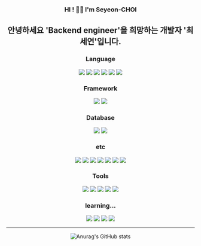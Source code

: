 <div align="center">
  
### HI ! 👋🏻 I'm Seyeon-CHOI<br>
  
## 안녕하세요 'Backend engineer'을 희망하는 개발자 '최세연'입니다.<br>

### Language<br>
<img src="https://img.shields.io/badge/Python-3776AB?style=flat&logo=python&logoColor=ffffff"/>
<img src="https://img.shields.io/badge/Java-007396?style=flat&logo=java&logoColor=ffffff"/>
<img src="https://img.shields.io/badge/C/C++-1572B6?style=flat&logo=c&logoColor=ffffff"/>
<img src="https://img.shields.io/badge/HTML5-E34F26?style=flat&logo=html5&logoColor=ffffff"/>
<img src="https://img.shields.io/badge/CSS3-1572B6?style=flat&logo=css3&logoColor=ffffff"/>
<img src="https://img.shields.io/badge/JavaScript-F7DF1E?style=flat&logo=javascript&logoColor=ffffff"/>
<br>

### Framework<br>
<img src="https://img.shields.io/badge/Django-092E20?style=flat&logo=django&logoColor=ffffff"/>
<img src="https://img.shields.io/badge/Flask-000000?style=flat&logo=flask&logoColor=ffffff"/>
<br>

### Database<br>
<img src="https://img.shields.io/badge/MySQL-4479A1?style=flat&logo=mysql&logoColor=ffffff"/>
<img src="https://img.shields.io/badge/MongoDB-47A248?style=flat&logo=mongodb&logoColor=ffffff"/>
<br>

### etc<br>
<img src="https://img.shields.io/badge/RabbitMQ-FF6600?style=flat&logo=rabbitmq&logoColor=ffffff"/>
<img src="https://img.shields.io/badge/Celery-37814A?style=flat&logo=celery&logoColor=ffffff"/>
<img src="https://img.shields.io/badge/Redis-DC382D?style=flat&logo=redis&logoColor=ffffff"/>
<img src="https://img.shields.io/badge/NGINX-009639?style=flat&logo=nginx&logoColor=ffffff"/>
<img src="https://img.shields.io/badge/Gunicorn-499848?style=flat&logo=gunicorn&logoColor=ffffff"/>
<img src="https://img.shields.io/badge/Docker-2496ED?style=flat&logo=docker&logoColor=ffffff"/>
<img src="https://img.shields.io/badge/Selenium-43B02A?style=flat&logo=selenium&logoColor=ffffff"/>
<br>

### Tools<br>
<img src="https://img.shields.io/badge/Notion-000000?style=flat&logo=notion&logoColor=ffffff"/>
<img src="https://img.shields.io/badge/GitKraken-179287?style=flat&logo=gitkraken&logoColor=ffffff"/>
<img src="https://img.shields.io/badge/Postman-FF6C37?style=flat&logo=postman&logoColor=ffffff"/>
<img src="https://img.shields.io/badge/Swagger-85EA2D?style=flat&logo=swagger&logoColor=ffffff"/>
<img src="https://img.shields.io/badge/Slack-4A154B?style=flat&logo=slack&logoColor=ffffff"/>
<br>

### learning...<br>
<img src="https://img.shields.io/badge/Spring-6DB33F?style=flat&logo=spring&logoColor=ffffff"/>
<img src="https://img.shields.io/badge/Spring Boot-6DB33F?style=flat&logo=springboot&logoColor=ffffff"/>
<img src="https://img.shields.io/badge/Gradle-02303A?style=flat&logo=gradle&logoColor=ffffff"/>
<img src="https://img.shields.io/badge/Rust-DC382D?style=flat&logo=rust&logoColor=ffffff"/>
<hr>

![Anurag's GitHub stats](https://github-readme-stats.vercel.app/api?username=barabobBOB&show_icons=true&theme=calm)
<!-- ![Top Langs](https://github-readme-stats.vercel.app/api/top-langs/?username=barabobBOB&layout=compact&theme=calm) -->


</div>
